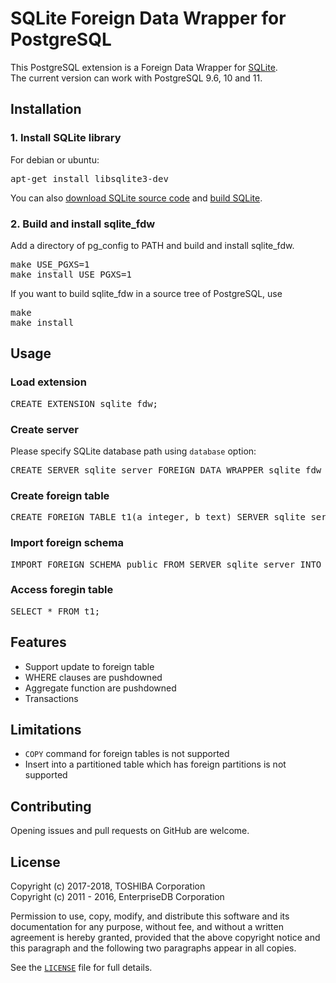 # SQLite Foreign Data Wrapper for PostgreSQL
This PostgreSQL extension is a Foreign Data Wrapper for [SQLite][1].  
The current version can work with PostgreSQL 9.6, 10 and 11.  

## Installation
### 1. Install SQLite library

For debian or ubuntu:
<pre>
apt-get install libsqlite3-dev
</pre>

You can also [download SQLite source code][2] and [build SQLite][3].

### 2. Build and install sqlite_fdw

Add a directory of pg_config to PATH and build and install sqlite_fdw.
<pre>
make USE_PGXS=1
make install USE_PGXS=1
</pre>

If you want to build sqlite_fdw in a source tree of PostgreSQL, use
<pre>
make
make install
</pre>

## Usage
### Load extension
<pre>
CREATE EXTENSION sqlite_fdw;
</pre>

### Create server
Please specify SQLite database path using `database` option:
<pre>
CREATE SERVER sqlite_server FOREIGN DATA WRAPPER sqlite_fdw OPTIONS (database '/tmp/test.db');
</pre>


### Create foreign table
<pre>
CREATE FOREIGN TABLE t1(a integer, b text) SERVER sqlite_server OPTIONS (table 't1_sqlite');
</pre>

### Import foreign schema
<pre>
IMPORT FOREIGN SCHEMA public FROM SERVER sqlite_server INTO public;
</pre>

### Access foregin table
<pre>
SELECT * FROM t1;
</pre>

## Features
- Support update to foreign table  
- WHERE clauses are pushdowned  
- Aggregate function are pushdowned
- Transactions  

## Limitations
- `COPY` command for foreign tables is not supported
- Insert into a partitioned table which has foreign partitions is not supported
## Contributing
Opening issues and pull requests on GitHub are welcome.

## License
Copyright (c) 2017-2018, TOSHIBA Corporation  
Copyright (c) 2011 - 2016, EnterpriseDB Corporation  

Permission to use, copy, modify, and distribute this software and its documentation for any purpose, without fee, and without a written agreement is hereby granted, provided that the above copyright notice and this paragraph and the following two paragraphs appear in all copies.

See the [`LICENSE`][4] file for full details.

[1]: https://www.sqlite.org/index.html
[2]: https://www.sqlite.org/download.html
[3]: https://www.sqlite.org/howtocompile.html
[4]: LICENSE
